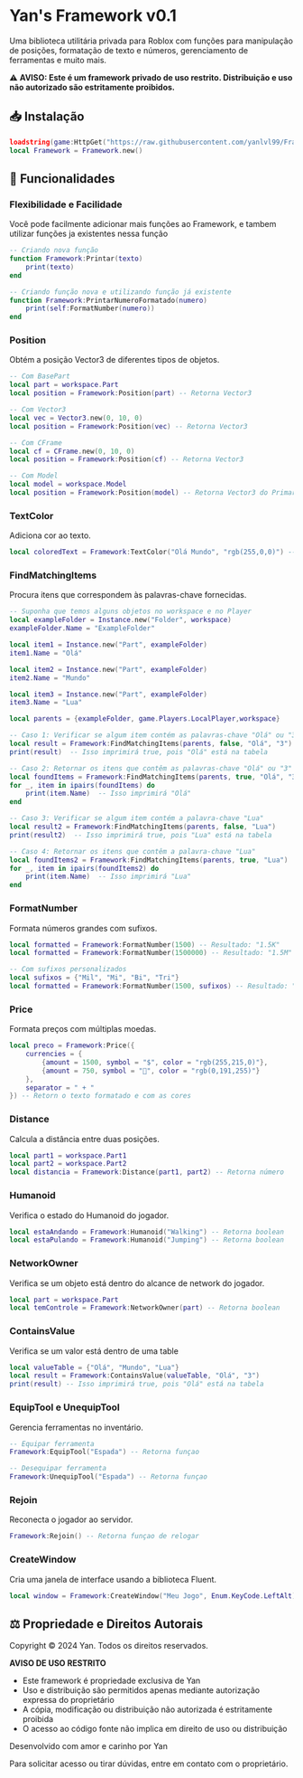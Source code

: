 # Yan's Framework v0.1

Uma biblioteca utilitária privada para Roblox com funções para manipulação de posições, formatação de texto e números, gerenciamento de ferramentas e muito mais.

⚠️ **AVISO: Este é um framework privado de uso restrito. Distribuição e uso não autorizado são estritamente proibidos.**

## 📥 Instalação

```lua
loadstring(game:HttpGet("https://raw.githubusercontent.com/yanlvl99/Frameworks/refs/heads/main/base.lua"))()
local Framework = Framework.new()
```

## 🚀 Funcionalidades

### Flexibilidade e Facilidade
Você pode facilmente adicionar mais funções ao Framework, e tambem utilizar funções ja existentes nessa função 

```lua
-- Criando nova função 
function Framework:Printar(texto)
    print(texto)
end

-- Criando função nova e utilizando função já existente
function Framework:PrintarNumeroFormatado(numero)
    print(self:FormatNumber(numero))
end
```

### Position
Obtém a posição Vector3 de diferentes tipos de objetos.

```lua
-- Com BasePart
local part = workspace.Part
local position = Framework:Position(part) -- Retorna Vector3

-- Com Vector3
local vec = Vector3.new(0, 10, 0)
local position = Framework:Position(vec) -- Retorna Vector3

-- Com CFrame
local cf = CFrame.new(0, 10, 0)
local position = Framework:Position(cf) -- Retorna Vector3

-- Com Model
local model = workspace.Model
local position = Framework:Position(model) -- Retorna Vector3 do PrimaryPart
```

### TextColor
Adiciona cor ao texto.

```lua
local coloredText = Framework:TextColor("Olá Mundo", "rgb(255,0,0)") -- Retorn o texto colorido
```

### FindMatchingItems
Procura itens que correspondem às palavras-chave fornecidas.

```lua
-- Suponha que temos alguns objetos no workspace e no Player
local exampleFolder = Instance.new("Folder", workspace)
exampleFolder.Name = "ExampleFolder"

local item1 = Instance.new("Part", exampleFolder)
item1.Name = "Olá"

local item2 = Instance.new("Part", exampleFolder)
item2.Name = "Mundo"

local item3 = Instance.new("Part", exampleFolder)
item3.Name = "Lua"

local parents = {exampleFolder, game.Players.LocalPlayer,workspace}

-- Caso 1: Verificar se algum item contém as palavras-chave "Olá" ou "3"
local result = Framework:FindMatchingItems(parents, false, "Olá", "3")
print(result)  -- Isso imprimirá true, pois "Olá" está na tabela

-- Caso 2: Retornar os itens que contêm as palavras-chave "Olá" ou "3"
local foundItems = Framework:FindMatchingItems(parents, true, "Olá", "3")
for _, item in ipairs(foundItems) do
    print(item.Name)  -- Isso imprimirá "Olá"
end

-- Caso 3: Verificar se algum item contém a palavra-chave "Lua"
local result2 = Framework:FindMatchingItems(parents, false, "Lua")
print(result2)  -- Isso imprimirá true, pois "Lua" está na tabela

-- Caso 4: Retornar os itens que contêm a palavra-chave "Lua"
local foundItems2 = Framework:FindMatchingItems(parents, true, "Lua")
for _, item in ipairs(foundItems2) do
    print(item.Name)  -- Isso imprimirá "Lua"
end
```


### FormatNumber
Formata números grandes com sufixos.

```lua
local formatted = Framework:FormatNumber(1500) -- Resultado: "1.5K"
local formatted = Framework:FormatNumber(1500000) -- Resultado: "1.5M"

-- Com sufixos personalizados
local sufixos = {"Mil", "Mi", "Bi", "Tri"}
local formatted = Framework:FormatNumber(1500, sufixos) -- Resultado: "1.5Mil"
```

### Price
Formata preços com múltiplas moedas.

```lua
local preco = Framework:Price({
    currencies = {
        {amount = 1500, symbol = "$", color = "rgb(255,215,0)"},
        {amount = 750, symbol = "💎", color = "rgb(0,191,255)"}
    },
    separator = " + "
}) -- Retorn o texto formatado e com as cores
```

### Distance
Calcula a distância entre duas posições.

```lua
local part1 = workspace.Part1
local part2 = workspace.Part2
local distancia = Framework:Distance(part1, part2) -- Retorna número
```

### Humanoid
Verifica o estado do Humanoid do jogador.

```lua
local estaAndando = Framework:Humanoid("Walking") -- Retorna boolean
local estaPulando = Framework:Humanoid("Jumping") -- Retorna boolean
```

### NetworkOwner
Verifica se um objeto está dentro do alcance de network do jogador.

```lua
local part = workspace.Part
local temControle = Framework:NetworkOwner(part) -- Retorna boolean
```

### ContainsValue
Verifica se um valor está dentro de uma table

```lua
local valueTable = {"Olá", "Mundo", "Lua"} 
local result = Framework:ContainsValue(valueTable, "Olá", "3") 
print(result) -- Isso imprimirá true, pois "Olá" está na tabela
```


### EquipTool e UnequipTool
Gerencia ferramentas no inventário.

```lua
-- Equipar ferramenta
Framework:EquipTool("Espada") -- Retorna funçao 

-- Desequipar ferramenta
Framework:UnequipTool("Espada") -- Retorna funçao
```

### Rejoin
Reconecta o jogador ao servidor.

```lua
Framework:Rejoin() -- Retorna funçao de relogar
```

### CreateWindow
Cria uma janela de interface usando a biblioteca Fluent.

```lua
local window = Framework:CreateWindow("Meu Jogo", Enum.KeyCode.LeftAlt)
```

## ⚖️ Propriedade e Direitos Autorais

Copyright © 2024 Yan. Todos os direitos reservados.

**AVISO DE USO RESTRITO**
- Este framework é propriedade exclusiva de Yan
- Uso e distribuição são permitidos apenas mediante autorização expressa do proprietário
- A cópia, modificação ou distribuição não autorizada é estritamente proibida
- O acesso ao código fonte não implica em direito de uso ou distribuição

Desenvolvido com amor e carinho por Yan

Para solicitar acesso ou tirar dúvidas, entre em contato com o proprietário.
